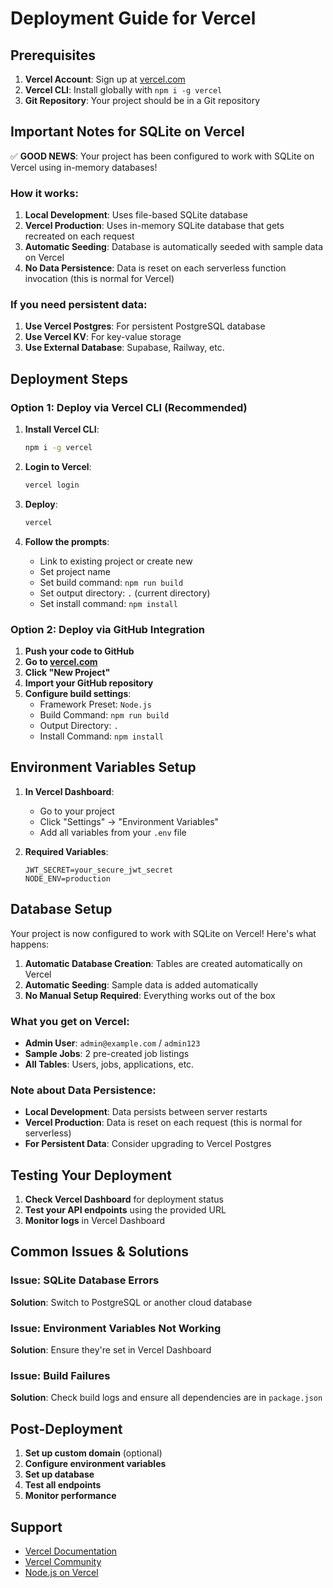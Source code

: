 # Deployment Guide for Vercel

## Prerequisites

1. **Vercel Account**: Sign up at [vercel.com](https://vercel.com)
2. **Vercel CLI**: Install globally with `npm i -g vercel`
3. **Git Repository**: Your project should be in a Git repository

## Important Notes for SQLite on Vercel

✅ **GOOD NEWS**: Your project has been configured to work with SQLite on Vercel using in-memory databases!

### How it works:

1. **Local Development**: Uses file-based SQLite database
2. **Vercel Production**: Uses in-memory SQLite database that gets recreated on each request
3. **Automatic Seeding**: Database is automatically seeded with sample data on Vercel
4. **No Data Persistence**: Data is reset on each serverless function invocation (this is normal for Vercel)

### If you need persistent data:

1. **Use Vercel Postgres**: For persistent PostgreSQL database
2. **Use Vercel KV**: For key-value storage
3. **Use External Database**: Supabase, Railway, etc.

## Deployment Steps

### Option 1: Deploy via Vercel CLI (Recommended)

1. **Install Vercel CLI**:

   ```bash
   npm i -g vercel
   ```

2. **Login to Vercel**:

   ```bash
   vercel login
   ```

3. **Deploy**:

   ```bash
   vercel
   ```

4. **Follow the prompts**:
   - Link to existing project or create new
   - Set project name
   - Set build command: `npm run build`
   - Set output directory: `.` (current directory)
   - Set install command: `npm install`

### Option 2: Deploy via GitHub Integration

1. **Push your code to GitHub**
2. **Go to [vercel.com](https://vercel.com)**
3. **Click "New Project"**
4. **Import your GitHub repository**
5. **Configure build settings**:
   - Framework Preset: `Node.js`
   - Build Command: `npm run build`
   - Output Directory: `.`
   - Install Command: `npm install`

## Environment Variables Setup

1. **In Vercel Dashboard**:
   - Go to your project
   - Click "Settings" → "Environment Variables"
   - Add all variables from your `.env` file

2. **Required Variables**:
   ```
   JWT_SECRET=your_secure_jwt_secret
   NODE_ENV=production
   ```

## Database Setup

Your project is now configured to work with SQLite on Vercel! Here's what happens:

1. **Automatic Database Creation**: Tables are created automatically on Vercel
2. **Automatic Seeding**: Sample data is added automatically
3. **No Manual Setup Required**: Everything works out of the box

### What you get on Vercel:

- **Admin User**: `admin@example.com` / `admin123`
- **Sample Jobs**: 2 pre-created job listings
- **All Tables**: Users, jobs, applications, etc.

### Note about Data Persistence:

- **Local Development**: Data persists between server restarts
- **Vercel Production**: Data is reset on each request (this is normal for serverless)
- **For Persistent Data**: Consider upgrading to Vercel Postgres

## Testing Your Deployment

1. **Check Vercel Dashboard** for deployment status
2. **Test your API endpoints** using the provided URL
3. **Monitor logs** in Vercel Dashboard

## Common Issues & Solutions

### Issue: SQLite Database Errors

**Solution**: Switch to PostgreSQL or another cloud database

### Issue: Environment Variables Not Working

**Solution**: Ensure they're set in Vercel Dashboard

### Issue: Build Failures

**Solution**: Check build logs and ensure all dependencies are in `package.json`

## Post-Deployment

1. **Set up custom domain** (optional)
2. **Configure environment variables**
3. **Set up database**
4. **Test all endpoints**
5. **Monitor performance**

## Support

- [Vercel Documentation](https://vercel.com/docs)
- [Vercel Community](https://github.com/vercel/vercel/discussions)
- [Node.js on Vercel](https://vercel.com/docs/concepts/functions/serverless-functions/runtimes/node-js)
